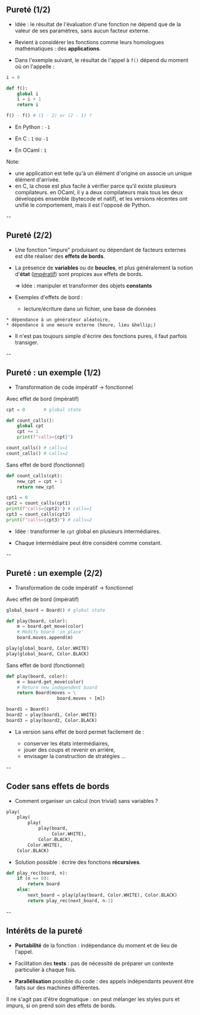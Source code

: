 ## Pureté (1/2)

- Idée : le résultat de l'évaluation d'une fonction ne dépend que de
  la valeur de ses paramètres, sans aucun facteur externe.

- Revient à considérer les fonctions comme leurs homologues
  mathématiques : des **applications**.

- Dans l'exemple suivant, le résultat de l'appel à `f()` dépend du
  moment où on l'appelle&nbsp;:

<div class="half">

```python
i = 0

def f():
    global i
    i = i + 1
    return i

f() - f() # (1 - 2) or (2 - 1) ?
```
</div>
<!-- .element: style="margin-top:-10px; background-color: #3f3f3f" -->

<div class="half">

- En <span class="label">Python</span> : `-1`

- En <span class="label">C</span> : `1` ou `-1`

- En <span class="label">OCaml</span> : `1`

</div>
<!-- .element: style="margin-top:-10px;" -->

Note:
- une application est telle qu'à un élément d'origine on associe un
unique élément d'arrivée.
- en C, la chose est plus facile à vérifier parce qu'il existe
plusieurs compilateurs. en OCaml, il y a deux compilateurs mais tous
les deux développés ensemble (bytecode et natif), et les versions
récentes ont unifié le comportement, mais il est l'opposé de Python.


--

## Pureté (2/2)

- Une fonction "impure" produisant ou dépendant de facteurs externes
  est dite réaliser des **effets de bords**.


- La présence de **variables** ou de **boucles**, et plus généralement
  la notion d'**état** (<a href="#/intro.imperative">impératif</a>)
  sont propices aux effets de bords.

  $\Rightarrow$ Idée : manipuler et transformer des objets **constants**

- Exemples d'effets de bord&nbsp;:
	* lecture/écriture dans un fichier, une base de données
<!-- .element: style="margin-top:-10px;" -->
	* dépendance à un générateur aléatoire,
	* dépendance à une mesure externe (heure, lieu &hellip;)

- Il n'est pas toujours simple d'écrire des fonctions pures, il faut
  parfois transiger.


--

## Pureté : un exemple (1/2)

- Transformation de code impératif $\rightarrow$ fonctionnel

<div class="half" style="width:46%; margin-top:10px">

Avec effet de bord (impératif)<!-- .element: class="title" -->

```python
cpt = 0       # global state

def count_calls():
	global cpt
	cpt += 1
	print(f"calls={cpt}")

count_calls() # calls=1
count_calls() # calls=2
```
<!-- .element: style="width:100%" -->

</div>

<div class="half" style="width:53%; margin-top:10px">

Sans effet de bord (fonctionnel)<!-- .element: class="title" -->

```python
def count_calls(cpt):
	new_cpt = cpt + 1
	return new_cpt

cpt1 = 0
cpt2 = count_calls(cpt1)
print(f"calls={cpt2}") # calls=1
cpt3 = count_calls(cpt2)
print(f"calls={cpt3}") # calls=2
```
<!-- .element: style="width:100%" -->

</div>

- Idée : transformer le `cpt` global en plusieurs intermédiaires.

- Chaque intermédiaire peut être considéré comme constant.


--

## Pureté : un exemple (2/2)

- Transformation de code impératif $\rightarrow$ fonctionnel

<div class="half" style="margin-top:10px">

Avec effet de bord (impératif)<!-- .element: class="title" -->

```python
global_board = Board() # global state

def play(board, color):
	m = board.get_move(color)
	# Modify board 'in place'
	board.moves.append(m)

play(global_board, Color.WHITE)
play(global_board, Color.BLACK)
```
<!-- .element: style="width:100%" -->

</div>

<div class="half" style="margin-top:10px">

Sans effet de bord (fonctionnel)<!-- .element: class="title" -->

```python
def play(board, color):
	m = board.get_move(color)
	# Return new independent board
	return Board(moves = \
                   board.moves + [m])

board1 = Board()
board2 = play(board1, Color.WHITE)
board3 = play(board2, Color.BLACK)
```
<!-- .element: style="width:100%" -->

</div>

- La version sans effet de bord permet facilement de&nbsp;:

	* conserver les états intermédiaires, <!-- .element: style="margin-top:-15px" -->
	* jouer des coups et revenir en arrière,
	* envisager la construction de stratégies &hellip;

--

## Coder sans effets de bords

- Comment organiser un calcul (non trivial) sans variables ?

```python
play(
	play(
		play(
			play(board,
				 Color.WHITE),
			Color.BLACK),
		Color.WHITE),
	Color.BLACK)
```

- Solution possible : écrire des fonctions **récursives**.

```python
def play_rec(board, n):
    if (n == 0):
        return board
    else:
        next_board = play(play(board, Color.WHITE), Color.BLACK)
        return play_rec(next_board, n-1)
```


--

## Intérêts de la pureté

- **Portabilité** de la fonction : indépendance du moment et de lieu
  de l'appel.

- Facilitation des **tests** : pas de nécessité de préparer un
  contexte particulier à chaque fois.

- **Parallélisation** possible du code : des appels indépendants
  peuvent être faits sur des machines différentes.

Il ne s'agit pas d'être dogmatique : on peut mélanger les styles purs
et impurs, si on prend soin des effets de bords.
<!-- .element: class="title" style="margin-top:50px" -->
